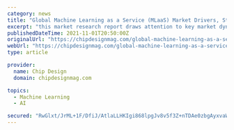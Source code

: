 ```yaml
---
category: news
title: "Global Machine Learning as a Service (MLaaS) Market Drivers, Strategies, Applications and competitive Landscape"
excerpt: "this market research report draws attention to key market dynamics of the sector. Increasing need to understand the customer behaviour, growing adoption of machine learning as a service (MLaaS) solutions by small and medium scale organisations and surge in ..."
publishedDateTime: 2021-11-01T20:50:00Z
originalUrl: "https://chipdesignmag.com/global-machine-learning-as-a-service-mlaas-market-drivers-strategies-applications-and-competitive-landscape/"
webUrl: "https://chipdesignmag.com/global-machine-learning-as-a-service-mlaas-market-drivers-strategies-applications-and-competitive-landscape/"
type: article

provider:
  name: Chip Design
  domain: chipdesignmag.com

topics:
  - Machine Learning
  - AI

secured: "RwGlxt/JrML+1F/DfiJ/AtlaLLHKIgi868lpgJv8v5f3Z+nTDAe0zbgAyxvaWUbHr1Q0aYeKe5v/Jet+do2gPKhzXXkl6F9kQmJjCj/tx9uYhRQNj9rRKu1JRI+Z5nyINphbyceNOnCl2NtRlNqTwX/rf0wDgX+4ISMyCNc96Ou/cXkqT0dPd17Z3lIthtHSfhkxyT30NE8+6JFCOZMdkUdjiJfPXO2q/F+C6+S2wsjYnjOpSoVHxjhY8ag99G3OZvGPpKY+AQ5Ie9FdruiPU/i8Odw0TfLX5+3GvmRwvJIu+C5qOjitv1fPPt7DZwU9s6GIIDck3PcCcfMGW19D7yQmHYmOzCar4auAKPhyeAY=;tBAoIn5J3vMiJbAYKOdbSQ=="
---
```


